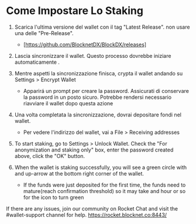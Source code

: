 # Come Impostare Lo Staking

1. Scarica l'ultima versione del wallet con il tag "Latest Release". non usare una delle "Pre-Release".

    - [https://github.com/BlocknetDX/BlockDX/releases]
 
2. Lascia sincronizzare il wallet. Questo processo dovrebbe iniziare automaticamente .

3. Mentre aspetti la sincronizzazione finisca, crypta il wallet andando su Settings > Encrypt Wallet
    - Apparirá un prompt per creare la password. Assicurati di conservare la password in un posto sicuro. Potrebbe rendersi necessario riavviare il wallet dopo questa azione

4. Una volta completata la sincronizzazione, dovrai depositare fondi nel wallet.
    - Per vedere l'indirizzo del wallet, vai a File > Receiving addresses

5. To start staking, go to Settings > Unlock Wallet. Check the "For anonymization and staking only" box, enter the password created above, click the "OK" button.

6. When the wallet is staking successfully, you will see a green circle with and up-arrow at the bottom right corner of the wallet.
    - If the funds were just deposited for the first time, the funds need to mature(reach confirmation threshold) so it may take and hour or so for the icon to turn green
    
If there are any issues, join our community on Rocket Chat and visit the #wallet-support channel for help.
https://rocket.blocknet.co:8443/
